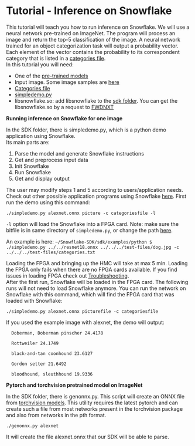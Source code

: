 # Tutorial - Inference on Snowflake  

This tutorial will teach you how to run inference on Snowflake. We will use a neural network pre-trained on ImageNet.
The program will process an image and return the top-5 classification of the image. A neural network trained for an object 
categorization task will output a probability vector. Each element of the vector contains the probability to its correspondent 
category that is listed in a [categories file](https://github.com/FWDNXT/Snowflake-SDK/blob/master/test-files/categories.txt).  
In this tutorial you will need:
* One of the [pre-trained models](http://fwdnxt.com/models/)
* Input image. Some image samples are [here](https://github.com/FWDNXT/Snowflake-SDK/tree/master/test-files)
* [Categories file](https://github.com/FWDNXT/Snowflake-SDK/blob/master/test-files/categories.txt)
* [simpledemo.py](https://github.com/FWDNXT/Snowflake-SDK/blob/master/sdk/examples/python/simpledemo.py)
* libsnowflake.so: add libsnowflake to the [sdk folder](https://github.com/FWDNXT/Snowflake-SDK/tree/master/sdk). You can get the libsnowflake.so by a request to [FWDNXT](http://fwdnxt.com/)

**Running inference on Snowflake for one image**

In the SDK folder, there is simpledemo.py, which is a python demo application using Snowflake.  
Its main parts are:

1) Parse the model and generate Snowflake instructions
2) Get and preprocess input data
3) Init Snowflake
4) Run Snowflake
5) Get and display output

The user may modify steps 1 and 5 according to users/application needs.
Check out other possible application programs using Snowflake [here](http://fwdnxt.com/).
First run the demo using this command:

`./simpledemo.py alexnet.onnx picture -c categoriesfile -l`

`-l` option will load the Snowflake into a FPGA card. Note: make sure the bitfile is in same directory of `simpledemo.py`, or change the path [here](https://github.com/FWDNXT/Snowflake-SDK/blob/master/sdk/examples/python/simpledemo.py#L51).   

An example is here:
`~/Snowflake-SDK/sdk/examples/python $ ./simpledemo.py ../../resnet18.onnx ../../../test-files/dog.jpg -c ../../../test-files/categories.txt`


Loading the FPGA and bringing up the HMC will take at max 5 min.
Loading the FPGA only fails when there are no FPGA cards available. If you find issues in loading FPGA check out [Troubleshooting](https://github.com/FWDNXT/Snowflake-SDK/blob/master/Troubleshooting.md).  
After the first run, Snowflake will be loaded in the FPGA card. The following runs will not need to load Snowflake anymore.
You can run the network on Snowflake with this command, which will find the FPGA card that was loaded with Snowflake:



`./simpledemo.py alexnet.onnx picturefile -c categoriesfile`

If you used the example image with alexnet, the demo will output:

```
  Doberman, Doberman pinscher 24.4178

  Rottweiler 24.1749

  black-and-tan coonhound 23.6127

  Gordon setter 21.6492

  bloodhound, sleuthhound 19.9336
```

**Pytorch and torchvision pretrained model on ImageNet**

In the SDK folder, there is genonnx.py. This script will create an ONNX file from [torchvision models](https://github.com/pytorch/vision/tree/master/torchvision).
This utility requires the latest pytorch and can create such a file from most networks present in the
torchvision package and also from networks in the pth format.

`./genonnx.py alexnet`

It will create the file alexnet.onnx that our SDK will be able to parse.


